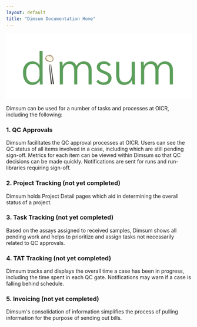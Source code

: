 ```yaml
---
layout: default
title: "Dimsum Documentation Home"
---
```


![Dimsum](images/dimsum_logo.svg)

Dimsum can be used for a number of tasks and processes at OICR, including the following:

### 1. QC Approvals

Dimsum facilitates the QC approval processes at OICR. Users can see the QC status of all items
involved in a case, including which are still pending sign-off. Metrics for each item can be viewed
within Dimsum so that QC decisions can be made quickly. Notifications are sent for runs and
run-libraries requiring sign-off.

### 2. Project Tracking (not yet completed)

Dimsum holds Project Detail pages which aid in determining the overall status of a project.

### 3. Task Tracking (not yet completed)

Based on the assays assigned to received samples, Dimsum shows all pending work and helps to
prioritize and assign tasks not necessarily related to QC approvals.

### 4. TAT Tracking (not yet completed)

Dimsum tracks and displays the overall time a case has been in progress, including the time spent in
each QC gate. Notifications may warn if a case is falling behind schedule.

### 5. Invoicing (not yet completed)

Dimsum's consolidation of information simplifies the process of pulling information for the purpose
of sending out bills.
